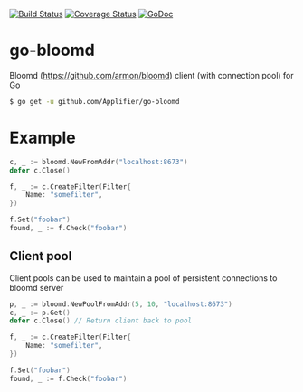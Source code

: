 [![Build Status](https://travis-ci.org/Applifier/go-bloomd.svg?branch=master)](https://travis-ci.org/Applifier/go-bloomd)
[![Coverage Status](https://coveralls.io/repos/github/Applifier/go-bloomd/badge.svg?branch=master)](https://coveralls.io/github/Applifier/go-bloomd?branch=master)
[![GoDoc](https://godoc.org/github.com/Applifier/go-bloomd?status.svg)](http://godoc.org/github.com/Applifier/go-bloomd)

# go-bloomd

Bloomd (https://github.com/armon/bloomd) client (with connection pool) for Go


```sh
$ go get -u github.com/Applifier/go-bloomd
```

# Example

```go
c, _ := bloomd.NewFromAddr("localhost:8673")
defer c.Close()

f, _ := c.CreateFilter(Filter{
	Name: "somefilter",
})

f.Set("foobar")
found, _ := f.Check("foobar")
```

## Client pool

Client pools can be used to maintain a pool of persistent connections to bloomd server

```go
p, _ := bloomd.NewPoolFromAddr(5, 10, "localhost:8673")
c, _ := p.Get()
defer c.Close() // Return client back to pool

f, _ := c.CreateFilter(Filter{
	Name: "somefilter",
})

f.Set("foobar")
found, _ := f.Check("foobar")
```